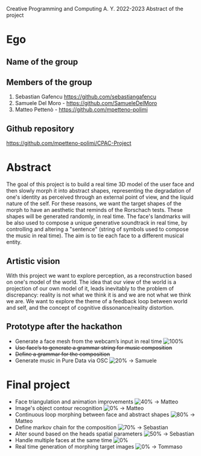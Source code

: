 Creative Programming and Computing
A. Y. 2022-2023
Abstract of the project

# Ego

## Name of the group

## Members of the group
1.	Sebastian Gafencu https://github.com/sebastiangafencu
2.	Samuele Del Moro - https://github.com/SamueleDelMoro
3.	Matteo Pettenò - https://github.com/mpetteno-polimi

## Github repository
https://github.com/mpetteno-polimi/CPAC-Project

# Abstract
The goal of this project is to build a real time 3D model of the user face and then slowly morph it into abstract shapes, representing the degradation of one's identity as perceived through an external point of view, and the liquid nature of the self.
For these reasons, we want the target shapes of the morph to have an aesthetic that reminds of the Rorschach tests. These shapes will be generated randomly, in real time.
The face's landmarks will be also used to compose a unique generative soundtrack in real time, by controlling and altering a "sentence" (string of symbols used to compose the music in real time). The aim is to tie each face to a different musical entity.

## Artistic vision
With this project we want to explore perception, as a reconstruction based on one's model of the world. The idea that our view of the world is a projection of our own model of it, leads inevitably to the problem of discrepancy: reality is not what we think it is and we are not what we think we are. We want to explore the theme of a feedback loop between world and self, and the concept of cognitive dissonance/reality distortion.

## Prototype after the hackathon
- Generate a face mesh from the webcam’s input in real time ![100%](https://progress-bar.dev/100)
- ~~Use face’s to generate a grammar string for music composition~~
- ~~Define a grammar for the composition~~
- Generate music in Pure Data via OSC ![20%](https://progress-bar.dev/20) &rarr; Samuele

# Final project
- Face triangulation and animation improvements ![40%](https://progress-bar.dev/40) &rarr; Matteo
- Image's object contour recognition ![0%](https://progress-bar.dev/0) &rarr; Matteo
- Continuous loop morphing between face and abstract shapes ![80%](https://progress-bar.dev/80) &rarr; Matteo
- Define markov chain for the composition ![70%](https://progress-bar.dev/70) &rarr; Sebastian
- Alter sound based on the heads spatial parameters ![50%](https://progress-bar.dev/50) &rarr; Sebastian
- Handle multiple faces at the same time ![0%](https://progress-bar.dev/0)
- Real time generation of morphing target images ![0%](https://progress-bar.dev/0) &rarr; Tommaso
